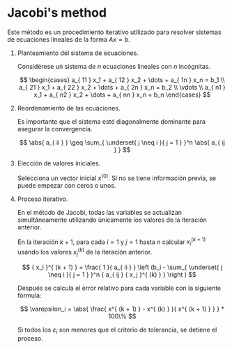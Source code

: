 # Jacobi's method

$$
\newcommand \norm[1]{ \left \lVert #1 \right \rVert }
\newcommand \abs[1]{ \left \lvert #1 \right \rvert }
$$

Este método es un procedimiento iterativo utilizado para resolver sistemas de ecuaciones lineales de la forma $A x = b$.

1. Planteamiento del sistema de ecuaciones.

    Considérese un sistema de $n$ ecuaciones lineales con $n$ incógnitas.

    $$
    \begin{cases}
        a_{ 11 } x_1 + a_{ 12 } x_2 + \dots + a_{ 1n } x_n = b_1 \\
        a_{ 21 } x_1 + a_{ 22 } x_2 + \dots + a_{ 2n } x_n = b_2 \\
        \vdots \\
        a_{ n1 } x_1 + a_{ n2 } x_2 + \dots + a_{ nn } x_n = b_n
    \end{cases}
    $$

2. Reordenamiento de las ecuaciones.

    Es importante que el sistema esté diagonalmente dominante para asegurar la convergencia.

    $$
    \abs{ a_{ ii } } \geq \sum_{ \underset{ j \neq i }{ j = 1 } }^n \abs{ a_{ ij } }
    $$

3. Elección de valores iniciales.

    Selecciona un vector inicial $x^{ (0) }$. Si no se tiene información previa, se puede empezar con ceros o unos.

4. Proceso iterativo.

    En el método de Jacobi, todas las variables se actualizan simultáneamente utilizando únicamente los valores de la iteración anterior.

    En la iteración $k + 1$, para cada $i = 1$ y $j = 1$ hasta $n$ calcular ${ x_i }^{ (k + 1) }$ usando los valores ${ x_j }^{ (k) }$ de la iteración anterior.

    $$
    { x_i }^{ (k + 1) } = \frac{ 1 }{ a_{ ii } } \left (b_i - \sum_{ \underset{ j \neq i }{ j = 1 } }^n { a_{ ij } { x_j }^{ (k) } } \right )
    $$

    Después se calcula el error relativo para cada variable con la siguiente fórmula:

    $$
    \varepsilon_i = \abs{ \frac{ x^{ (k + 1) } - x^{ (k) } }{ x^{ (k + 1) } } } * 100\%
    $$

    Si todos los $\varepsilon_i$ son menores que el criterio de tolerancia, se detiene el proceso.
